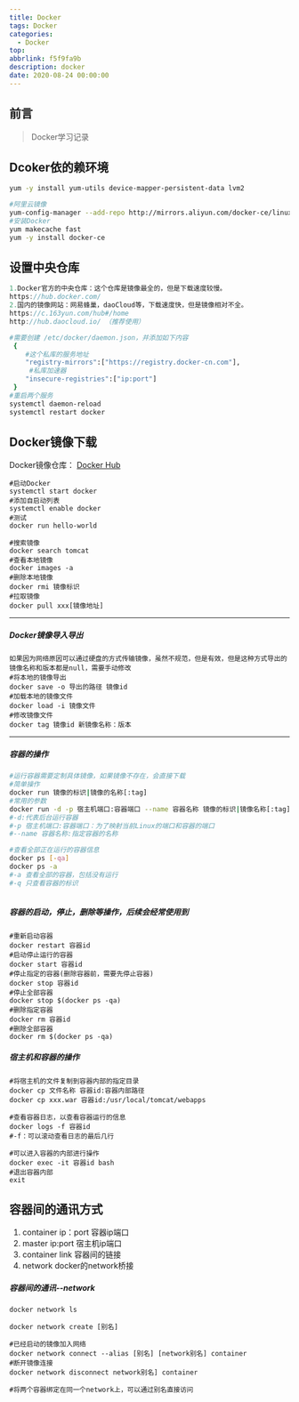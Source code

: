 ```yaml
---
title: Docker
tags: Docker
categories:
  - Docker
top: 
abbrlink: f5f9fa9b
description: docker
date: 2020-08-24 00:00:00
---
```


## 前言

> Docker学习记录



## Dcoker依的赖环境

```sh
yum -y install yum-utils device-mapper-persistent-data lvm2

#阿里云镜像
yum-config-manager --add-repo http://mirrors.aliyun.com/docker-ce/linux/centos/docker-ce.repo			
#安装Docker
yum makecache fast
yum -y install docker-ce

```



## 设置中央仓库

```java
1.Docker官方的中央仓库：这个仓库是镜像最全的，但是下载速度较慢。
https://hub.docker.com/
2.国内的镜像网站：网易蜂巢，daoCloud等，下载速度快，但是镜像相对不全。
https://c.163yun.com/hub#/home 
http://hub.daocloud.io/ （推荐使用）
```

```sh
#需要创建 /etc/docker/daemon.json，并添加如下内容
 {
 	#这个私库的服务地址
	"registry-mirrors":["https://registry.docker-cn.com"],
	 #私库加速器
	"insecure-registries":["ip:port"]
 }
#重启两个服务
systemctl daemon-reload
systemctl restart docker
```



## Docker镜像下载

Docker镜像仓库： [Docker Hub](https://hub.docker.com/_/tomcat?tab=tags) 

```shell
#启动Docker
systemctl start docker	
#添加自启动列表
systemctl enable docker		
#测试
docker run hello-world
```

```shell
#搜索镜像
docker search tomcat		
#查看本地镜像
docker images -a	
#删除本地镜像
docker rmi 镜像标识
#拉取镜像
docker pull xxx[镜像地址]
```

---

##### Docker镜像导入导出

```shell
如果因为网络原因可以通过硬盘的方式传输镜像，虽然不规范，但是有效，但是这种方式导出的镜像名称和版本都是null，需要手动修改
#将本地的镜像导出
docker save -o 导出的路径 镜像id
#加载本地的镜像文件
docker load -i 镜像文件
#修改镜像文件
docker tag 镜像id 新镜像名称：版本
```

---

##### 容器的操作

```sh
#运行容器需要定制具体镜像，如果镜像不存在，会直接下载
#简单操作
docker run 镜像的标识|镜像的名称[:tag]
#常用的参数
docker run -d -p 宿主机端口:容器端口 --name 容器名称 镜像的标识|镜像名称[:tag]
#-d:代表后台运行容器
#-p 宿主机端口:容器端口：为了映射当前Linux的端口和容器的端口
#--name 容器名称:指定容器的名称

#查看全部正在运行的容器信息
docker ps [-qa]
docker ps -a
#-a 查看全部的容器，包括没有运行
#-q 只查看容器的标识



```

##### 容器的启动，停止，删除等操作，后续会经常使用到

```shell
#重新启动容器
docker restart 容器id
#启动停止运行的容器
docker start 容器id
#停止指定的容器(删除容器前，需要先停止容器)
docker stop 容器id
#停止全部容器
docker stop $(docker ps -qa)
#删除指定容器
docker rm 容器id
#删除全部容器
docker rm $(docker ps -qa)
```



##### 宿主机和容器的操作

```shell
#将宿主机的文件复制到容器内部的指定目录
docker cp 文件名称 容器id:容器内部路径
docker cp xxx.war 容器id:/usr/local/tomcat/webapps

#查看容器日志，以查看容器运行的信息
docker logs -f 容器id
#-f：可以滚动查看日志的最后几行

#可以进入容器的内部进行操作
docker exec -it 容器id bash
#退出容器内部
exit
```



## 容器间的通讯方式

1. container ip：port 容器ip端口
2. master ip:port 宿主机ip端口
3. container link 容器间的链接
4. network docker的network桥接

##### 容器间的通讯--network

```shell
docker network ls

docker network create [别名]

#已经启动的镜像加入网络
docker network connect --alias [别名] [network别名] container
#断开镜像连接
docker network disconnect network别名] container

#将两个容器绑定在同一个network上，可以通过别名直接访问

```

